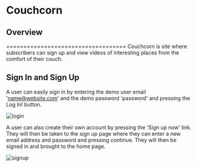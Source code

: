 # Couchcorn

## Overview
===================================
   Couchcorn is site where subscribers can sign up and view videos of interesting places from the comfort of their couch.
   
## Sign In and Sign Up
   A user can easily sign in by entering the demo user email 'name@website.com' and the demo password 'password' and pressing the Log In! button. 

   ![login](/assets/images/login.png)

   A user can also create their own account by pressing the 'Sign up now' link. They will then be taken to the sign up page where they can enter a new email address and password and pressing continue. They will then be signed in and brought to the home page.

   ![signup](/assets/images/signup.png)


   